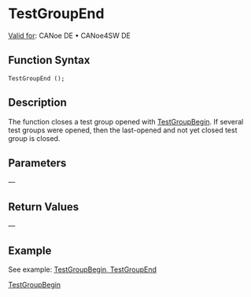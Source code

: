 # TestGroupEnd

[Valid for](../../../Shared/FeatureAvailability.md):  CANoe DE • CANoe4SW DE

## Function Syntax

```
TestGroupEnd ();
```

## Description

The function closes a test group opened with [TestGroupBegin](CAPLfunctionTestGroupBegin.md). If several test groups were opened, then the last-opened and not yet closed test group is closed.

## Parameters

—

## Return Values

—

## Example

See example: [TestGroupBegin, TestGroupEnd](CAPLfunctionsTFSExampleTestGroupBeginTestGroupEnd.md)

[TestGroupBegin](CAPLfunctionTestGroupBegin.md)
